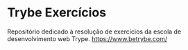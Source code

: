 # Trybe Exercícios
Repositório dedicado à resolução de exercícios da escola de desenvolvimento web Trype.
https://www.betrybe.com/
